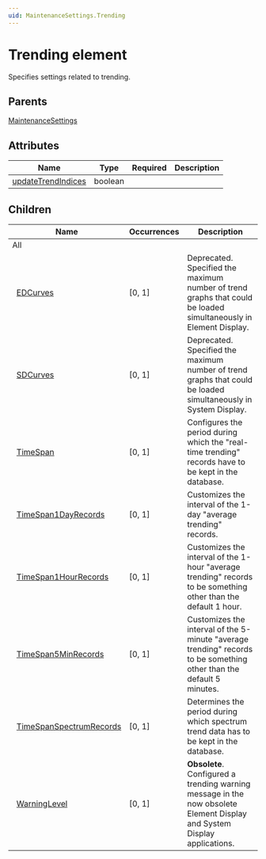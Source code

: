 ```yaml
---
uid: MaintenanceSettings.Trending
---
```


# Trending element

Specifies settings related to trending.

## Parents

[MaintenanceSettings](xref:MaintenanceSettings)

## Attributes

| Name | Type | Required | Description |
| --- | --- | --- | --- |
| [updateTrendIndices](xref:MaintenanceSettings.Trending-updateTrendIndices) | boolean |  |  |

## Children

| Name | Occurrences | Description |
| --- | --- | --- |
| All |  |  |
| &#160;&#160;[EDCurves](xref:MaintenanceSettings.Trending.EDCurves) | [0, 1] | Deprecated. Specified the maximum number of trend graphs that could be loaded simultaneously in Element Display. |
| &#160;&#160;[SDCurves](xref:MaintenanceSettings.Trending.SDCurves) | [0, 1] | Deprecated. Specified the maximum number of trend graphs that could be loaded simultaneously in System Display. |
| &#160;&#160;[TimeSpan](xref:MaintenanceSettings.Trending.TimeSpan) | [0, 1] | Configures the period during which the "real-time trending" records have to be kept in the database. |
| &#160;&#160;[TimeSpan1DayRecords](xref:MaintenanceSettings.Trending.TimeSpan1DayRecords) | [0, 1] | Customizes the interval of the 1-day "average trending" records. |
| &#160;&#160;[TimeSpan1HourRecords](xref:MaintenanceSettings.Trending.TimeSpan1HourRecords) | [0, 1] | Customizes the interval of the 1-hour "average trending" records to be something other than the default 1 hour. |
| &#160;&#160;[TimeSpan5MinRecords](xref:MaintenanceSettings.Trending.TimeSpan5MinRecords) | [0, 1] | Customizes the interval of the 5-minute "average trending" records to be something other than the default 5 minutes. |
| &#160;&#160;[TimeSpanSpectrumRecords](xref:MaintenanceSettings.Trending.TimeSpanSpectrumRecords) | [0, 1] | Determines the period during which spectrum trend data has to be kept in the database. |
| &#160;&#160;[WarningLevel](xref:MaintenanceSettings.Trending.WarningLevel) | [0, 1] | **Obsolete**. Configured a trending warning message in the now obsolete Element Display and System Display applications. |
